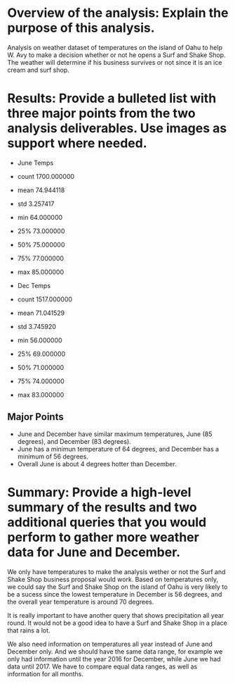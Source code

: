 
# Overview of the analysis: Explain the purpose of this analysis.

Analysis on weather dataset of temperatures on the island of Oahu to help W. Avy to make a decision whether or not he opens a Surf and Shake Shop. 
The weather will determine if his business survives or not since it is an ice cream and surf shop.


# Results: Provide a bulleted list with three major points from the two analysis deliverables. Use images as support where needed.

- June Temps              
- count	1700.000000       
- mean	74.944118         
- std	3.257417            
- min	64.000000           
- 25%	73.000000           
- 50%	75.000000           
- 75%	77.000000           
- max	85.000000           
  
- Dec Temps
- count	1517.000000
- mean	71.041529
- std	3.745920
- min	56.000000
- 25%	69.000000
- 50%	71.000000
- 75%	74.000000
- max	83.000000

## Major Points

   - June and December have similar maximum temperatures, June (85 degrees), and December (83 degrees).
   - June has a minimun temperature of 64 degrees, and December has a minimum of 56 degrees.
   - Overall June is about 4 degrees hotter than December.


# Summary: Provide a high-level summary of the results and two additional queries that you would perform to gather more weather data for June and December.

We only have temperatures to make the analysis wether or not the Surf and Shake Shop business proposal would work. Based on temperatures only, we could say the Surf and Shake Shop on the island of Oahu is very likely to be a sucess since the lowest temperature in December is 56 degrees, and the overall year temperature is around 70 degrees.

It is really important to have another query that shows precipitation all year round. It would not be a good idea to have a Surf and Shake Shop in a place that rains a lot.

We also need information on temperatures all year instead of June and December only. And we should have the same data range, for example we only had information until the year 2016 for December, while June we had data until 2017. We have to compare equal data ranges, as well as information for all months.
